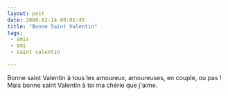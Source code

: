 ```yaml
---
layout: post
date: 2008-02-14 00:01:45
title: "Bonne Saint Valentin"
tags:
 - amis
 - emi
 - saint valentin

---
```


Bonne saint Valentin à tous les amoureux, amoureuses, en couple, ou pas !
Mais bonne saint Valentin à toi ma chérie que j'aime.

